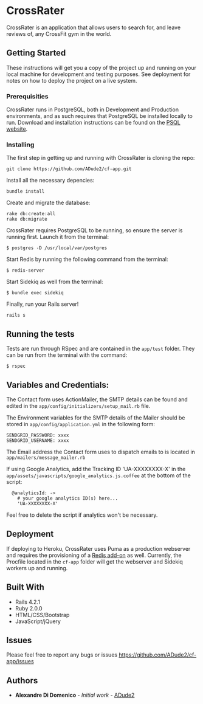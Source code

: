 # CrossRater

CrossRater is an application that allows users to search for, and leave reviews of, any CrossFit gym in the world.

## Getting Started

These instructions will get you a copy of the project up and running on your local machine for development and testing purposes. See deployment for notes on how to deploy the project on a live system.

### Prerequisities

CrossRater runs in PostgreSQL, both in Development and Production environments, and as such requires that PostgreSQL be installed locally to run.
Download and installation instructions can be found on the [PSQL website](http://www.postgresql.org/download/).


### Installing

The first step in getting up and running with CrossRater is cloning the repo:

```
git clone https://github.com/ADude2/cf-app.git
```

Install all the necessary depencies:

```
bundle install
```

Create and migrate the database:
```
rake db:create:all
rake db:migrate
```

CrossRater requires PostgreSQL to be running, so ensure the server is running first. Launch it from the terminal:
```
$ postgres -D /usr/local/var/postgres
```

Start Redis by running the following command from the terminal:
```
$ redis-server
```

Start Sidekiq as well from the terminal:
```
$ bundle exec sidekiq
```

Finally, run your Rails server!
```
rails s
```

## Running the tests

Tests are run through RSpec and are contained in the ```app/test``` folder. They can be run from the terminal with the command:
```
$ rspec
```

## Variables and Credentials: 

The Contact form uses ActionMailer, the SMTP details can be found and edited in the ```app/config/initializers/setup_mail.rb``` file.

The Environment variables for the SMTP details of the Mailer should be stored in ```app/config/application.yml``` in the following form:

```
SENDGRID_PASSWORD: xxxx
SENDGRID_USERNAME: xxxx
```

The Email address the Contact form uses to dispatch emails to is located in ```app/mailers/message_mailer.rb```

If using Google Analytics, add the Tracking ID 'UA-XXXXXXXX-X' in the ```app/assets/javascripts/google_analytics.js.coffee``` at the bottom of the script:

```
  @analyticsId: ->
    # your google analytics ID(s) here...
    'UA-XXXXXXXX-X'
```

Feel free to delete the script if analytics won't be necessary.


## Deployment

If deploying to Heroku, CrossRater uses Puma as a production webserver and requires the provisioning of a [Redis add-on](https://devcenter.heroku.com/articles/heroku-redis) as well. Currently, the Procfile located in the ```cf-app``` folder will get the webserver and Sidekiq workers up and running.


## Built With

* Rails 4.2.1
* Ruby 2.0.0
* HTML/CSS/Bootstrap
* JavaScript/jQuery

## Issues

Please feel free to report any bugs or issues https://github.com/ADude2/cf-app/issues

## Authors

* **Alexandre Di Domenico** - *Initial work* - [ADude2](https://github.com/ADude2)



